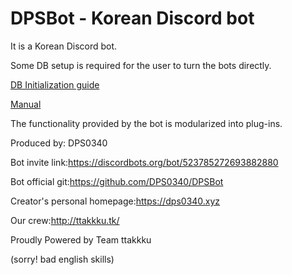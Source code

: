 # DPSBot - Korean Discord bot

It is a Korean Discord bot.

Some DB setup is required for the user to turn the bots directly.

[DB Initialization guide](db-init.md)

[Manual](manual.md)

The functionality provided by the bot is modularized into plug-ins.

Produced by: DPS0340

Bot invite link:https://discordbots.org/bot/523785272693882880

Bot official git:https://github.com/DPS0340/DPSBot

Creator's personal homepage:https://dps0340.xyz

Our crew:http://ttakkku.tk/

Proudly Powered by Team ttakkku

(sorry! bad english skills)

